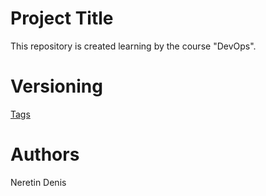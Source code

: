 # Project Title
This repository is created learning by the course "DevOps"\.
# Versioning
[Tags](https://github.com/ddevel1991/rebrain-devops-task-checkout/tags)
# Authors
Neretin Denis

